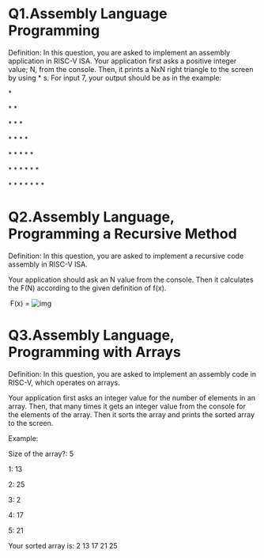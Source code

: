 # **Q1.Assembly Language Programming**

Definition: In this question, you are asked to implement an assembly application in RISC-V ISA. Your application first asks a positive integer value; N, from the console. Then, it prints a NxN right triangle to the screen by using * s. For input 7, your output should be as in the example:

   \* 

   \* * 

   \* * * 

   \* * * * 

   \* * * * * 

   \* * * * * * 

   \* * * * * * *

# **Q2.Assembly Language, Programming a Recursive Method**

Definition: In this question, you are asked to implement a recursive code assembly in RISC-V ISA. 

Your application should ask an N value from the console. Then it calculates the F(N) according to the given definition of f(x).

​                     F(x) = ![img](file:///C:\Users\EXCALI~1\AppData\Local\Temp\ksohtml27168\wps1.jpg)

# **Q3.Assembly Language, Programming with Arrays** 

Definition: In this question, you are asked to implement an assembly code in RISC-V, which operates on arrays.

Your application first asks an integer value for the number of elements in an array. Then, that many times it gets an integer value from the console for the elements of the array. Then it sorts the array and prints the sorted array to the screen.  

Example: 

Size of the array?: 5

1: 13

2: 25

3: 2

4: 17

5: 21

Your sorted array is: 2 13 17 21 25